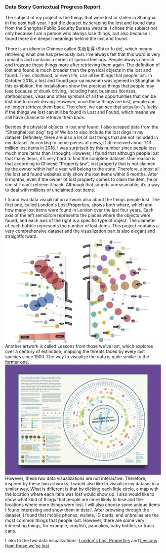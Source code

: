 ### Data Story Contextual Progress Report
The subject of my project is the things that were lost or stolen in Shanghai in the past half-year. I got the dataset by scraping the lost and found data from the Shanghai Public Security Bureau website. I chose this subject not only because I am a person who always lose things, but also because I found there are deeper meanings behind the lost and found.

There is an idiom in Chinese called 失而复得 (Shi er fu de), which means retrieving what one has previously lost. I’ve always felt that this word is very romantic and contains a series of special feelings. People always cherish and treasure those things more after retrieving them again.
The definition of lost and found is much broader than the physical objects in the lost and found. Time, childhood, or even life, can all be things that people lost. In October 2018, a lost and found pop-up museum was opened in Shanghai. In this exhibition, the installations show the precious things that people may lose because of drunk driving, including hats, business licenses, stethoscopes, visas and other symbols of all the opportunities that can be lost due to drunk driving. However, once these things are lost, people can no longer retrieve them back. Therefore, we can see that actually it's lucky if the things we lost can still be found in Lost and Found, which means we still have chance to retrieve them back.

Besides the physical objects in lost and found, I also scraped data from the “Shanghai lost dog” tag of Weibo to also include the lost dogs in my dataset. Definitely, there are also a lot of lost things that are not included in my dataset. According to some pieces of news, Didi received about 1.13 million lost items in 2018. I was surprised by this number since people lost much more items than I thought. However, I found that although people lost that many items, it’s very hard to find the complete dataset. One reason is that according to Chinese "Property law”, lost property that is not claimed by the owner within half a year will belong to the state. Therefore, almost all the lost and found websites only show the lost items within 6 months. After 6 months, even if the owner of lost property comes to claim the item, he or she still can’t retrieve it back. Although that sounds unreasonable, it’s a way to deal with millions of unclaimed lost items.

I found two data visualization artwork also about the things people lost. The first one, called London's Lost Properties, shows both where, which and how many lost items were found in London over the last four years. Each axis of the left semicircle represents the places where the objects were found, and each axis of the right is a specific type of object. The diameter of each bubble represents the number of lost items. This project contains a very comprehensive dataset and the visualization part is also elegant and straightforward.
![London's Lost Properties](London.jpg)
Another artwork is called Lessons from those we've lost, which explores over a century of extinction, mapping the threats faced by every lost species since 1900. The way to visualize the data is quite similar to the former one.
![Lessons from those we've lost](extinct.jpg)
However, these two data visualizations are not interactive. Therefore, inspired by these two artworks, I would also like to visualize my dataset in a similar way. What is different is that by clicking each little circle, a map with the location where each item was lost would show up. I also would like to show what kind of things that people are more likely to lose and the locations where more things were lost. I will also choose some unique items I found interesting and show them in detail. After browsing through the dataset, I found that mobile phones, wallets, ID cards, and unbrellas are the most common things that people lost. However, there are some very interesting things, for example, crayfish, pancakes, baby bottles, or trash cans.

Links to the two data visualizations: [London's Lost Properties](https://www.behance.net/gallery/17832017/WIRED-UK-INFOPORN-Londons-Lost-Property) and
[Lessons from those we've lost](https://www.jamesrounddesign.com/lessons-from-those-weve-lost)
